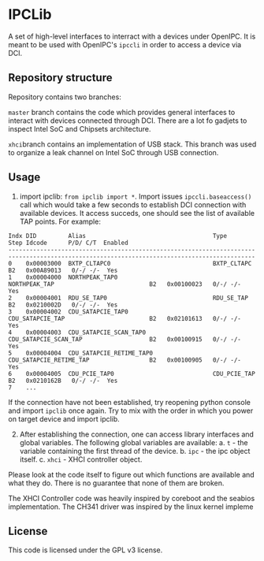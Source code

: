 # IPCLib

A set of high-level interfaces to interract with a devices under OpenIPC.
It is meant to be used with OpenIPC's `ipccli` in order to access a device via DCI.

## Repository structure

Repository contains two branches:

`master` branch contains the code which provides general interfaces to interact with devices connected through DCI. There are a lot fo gadjets to inspect Intel SoC and Chipsets architecture.

`xhci`branch contains an implementation of USB stack. This branch was used to organize a leak channel on Intel SoC through USB connection.

## Usage

1. import ipclib: `from ipclib import *`. Import issues `ipccli.baseaccess()` call which would take a few seconds to establish DCI connection with available devices. It access succeds, one should see the list of available TAP points. For example:
```
Indx DID         Alias                                    Type                                    Step Idcode      P/D/ C/T  Enabled
--------------------------------------------------------------------------------------------------------------------------------------------
0    0x00003000  BXTP_CLTAPC0                             BXTP_CLTAPC                             B2   0x00A89013   0/-/ -/-  Yes
1    0x00004000  NORTHPEAK_TAP0                           NORTHPEAK_TAP                           B2   0x00100023   0/-/ -/-  Yes
2    0x00004001  RDU_SE_TAP0                              RDU_SE_TAP                              B2   0x0210002D   0/-/ -/-  Yes
3    0x00004002  CDU_SATAPCIE_TAP0                        CDU_SATAPCIE_TAP                        B2   0x02101613   0/-/ -/-  Yes
4    0x00004003  CDU_SATAPCIE_SCAN_TAP0                   CDU_SATAPCIE_SCAN_TAP                   B2   0x00100915   0/-/ -/-  Yes
5    0x00004004  CDU_SATAPCIE_RETIME_TAP0                 CDU_SATAPCIE_RETIME_TAP                 B2   0x00100905   0/-/ -/-  Yes
6    0x00004005  CDU_PCIE_TAP0                            CDU_PCIE_TAP                            B2   0x0210162B   0/-/ -/-  Yes
7    ...
```

If the connection have not been established, try reopening python console and import `ipclib` once again. Try to mix with the order in which you power on target device and import ipclib.

2. After establishing the connection, one can access library interfaces and global variables. The following global variables are available:
    a. `t` - the variable containing the first thread of the device.
    b. `ipc` - the ipc object itself.
    c. `xhci` - XHCI controller object.

Please look at the code itself to figure out which functions are available and what they do. There is no guarantee that none of them are broken.

The XHCI Controller code was heavily inspired by coreboot and the seabios implementation. The CH341 driver was inspired by the linux kernel impleme

## License

This code is licensed under the GPL v3 license.